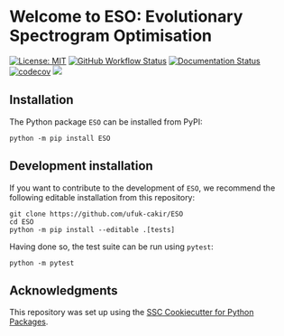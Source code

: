 
# Welcome to ESO: Evolutionary Spectrogram Optimisation
[![License: MIT](https://img.shields.io/badge/License-MIT-yellow.svg)](https://opensource.org/licenses/MIT)
[![GitHub Workflow Status](https://img.shields.io/github/actions/workflow/status/ufuk-cakir/ESO/ci.yml?branch=main)](https://github.com/ufuk-cakir/ESO/actions/workflows/ci.yml)
[![Documentation Status](https://readthedocs.org/projects/ESO/badge/)](https://ESO.readthedocs.io/)
[![codecov](https://codecov.io/gh/ufuk-cakir/ESO/branch/main/graph/badge.svg)](https://codecov.io/gh/ufuk-cakir/ESO)
![](https://cakir-ufuk.de/assets/images/eso%20logo.png)
## Installation

The Python package `ESO` can be installed from PyPI:

```
python -m pip install ESO
```

## Development installation

If you want to contribute to the development of `ESO`, we recommend
the following editable installation from this repository:

```
git clone https://github.com/ufuk-cakir/ESO
cd ESO
python -m pip install --editable .[tests]
```

Having done so, the test suite can be run using `pytest`:

```
python -m pytest
```

## Acknowledgments

This repository was set up using the [SSC Cookiecutter for Python Packages](https://github.com/ssciwr/cookiecutter-python-package).
